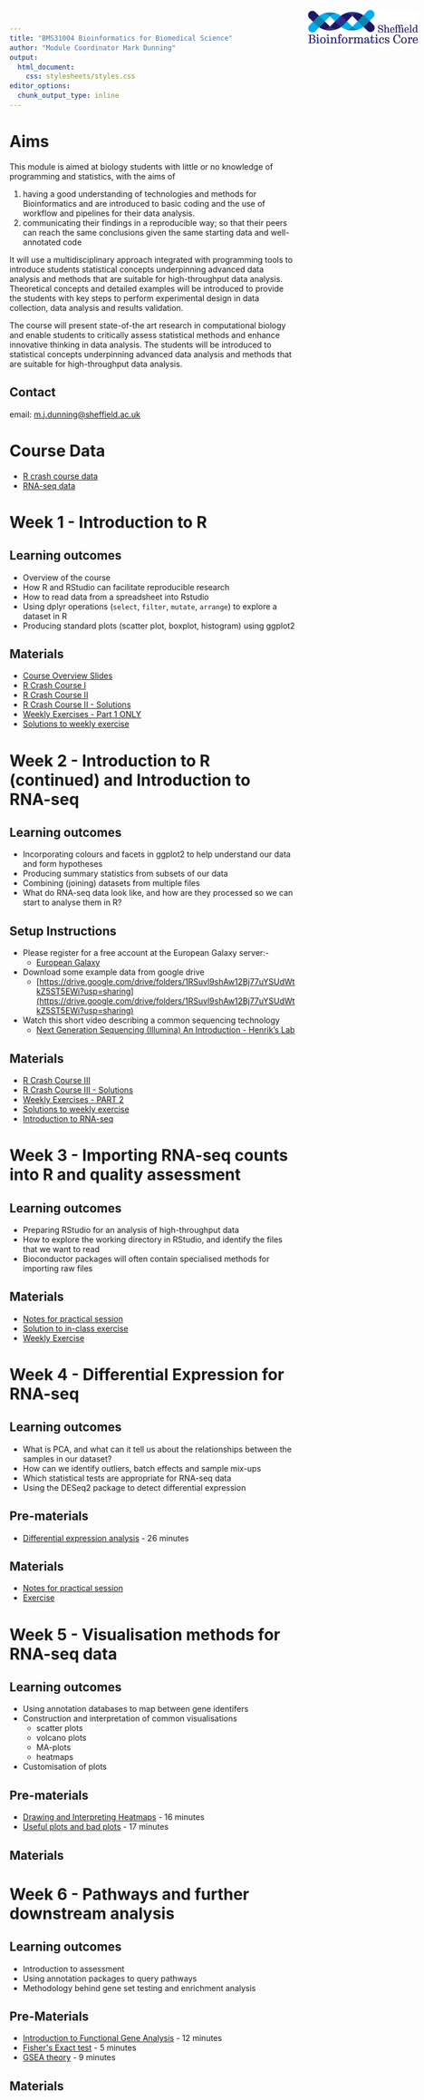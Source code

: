 ```yaml
---
title: "BMS31004 Bioinformatics for Biomedical Science"
author: "Module Coordinator Mark Dunning"
output: 
  html_document: 
    css: stylesheets/styles.css
editor_options: 
  chunk_output_type: inline
---
```


<img src="images/logo-sm.png" style="position:absolute;top:40px;right:10px;" width="200" />

# Aims

This module is aimed at biology students with little or no knowledge of programming and statistics, with the aims of


1. having a good understanding of technologies and methods for Bioinformatics and are introduced to basic coding and the use of workflow and pipelines for their data analysis.
2. communicating their findings in a reproducible way; so that their peers can reach the same conclusions given the same starting data and well-annotated code

It will use a multidisciplinary approach integrated with programming tools to introduce students statistical concepts underpinning advanced data analysis and methods that are
suitable for high-throughput data analysis. Theoretical concepts and detailed examples will be introduced to provide the students with key steps to perform experimental design in data collection, data analysis and results validation.

The course will present state-of-the art research in computational biology and enable students to critically assess statistical methods and enhance innovative thinking in data
analysis. The students will be introduced to statistical concepts underpinning advanced data
analysis and methods that are suitable for high-throughput data analysis.


## Contact

email: [m.j.dunning@sheffield.ac.uk](m.j.dunning@sheffield.ac.uk)

# Course Data

- [R crash course data](r_crash_course.zip)
- [RNA-seq data](BMS31004.zip)

# Week 1 - Introduction to R

## Learning outcomes

- Overview of the course
- How R and RStudio can facilitate reproducible research
- How to read data from a spreadsheet into Rstudio
- Using dplyr operations (`select`, `filter`, `mutate`, `arrange`) to explore a dataset in R
- Producing standard plots (scatter plot, boxplot, histogram) using ggplot2

## Materials

- [Course Overview Slides](https://docs.google.com/presentation/d/12VIuZvCNJWTnGPl6teevTzw8B4vF7zIQima4ikjWaNw/edit?usp=sharing)
- [R Crash Course I](r_intro_1.nb.html)
- [R Crash Course II](r_intro_2.nb.html)
- [R Crash Course II - Solutions](https://sbc.shef.ac.uk/r-online/part2-solution.nb.html)
- [Weekly Exercises - Part 1 ONLY](exercises/r_intro.nb.html)
- [Solutions to weekly exercise](solutions/r_intro_part1.nb.html)

# Week 2 - Introduction to R (continued) and Introduction to RNA-seq

## Learning outcomes

- Incorporating colours and facets in ggplot2 to help understand our data and form hypotheses
- Producing summary statistics from subsets of our data
- Combining (joining) datasets from multiple files
- What do RNA-seq data look like, and how are they processed so we can start to analyse them in R?

## Setup Instructions

- Please register for a free account at the European Galaxy server:-
  + [European Galaxy](https://usegalaxy.eu/)
- Download some example data from google drive
  + [https://drive.google.com/drive/folders/1RSuvl9shAw12Bj77uYSUdWtkZ5ST5EWi?usp=sharing](https://drive.google.com/drive/folders/1RSuvl9shAw12Bj77uYSUdWtkZ5ST5EWi?usp=sharing)
- Watch this short video describing a common sequencing technology
  + [Next Generation Sequencing (Illumina) An Introduction - Henrik’s Lab](https://www.youtube.com/watch?v=CZeN-IgjYCo)

## Materials

- [R Crash Course III](r_intro_3.nb.html)
- [R Crash Course III - Solutions](https://sbc.shef.ac.uk/r-online/part3-solution.nb.html)
- [Weekly Exercises - PART 2](exercises/r_intro.nb.html#Part2)
- [Solutions to weekly exercise](solutions/r_intro_part2.nb.html)
- [Introduction to RNA-seq](rnaseq_intro.nb.html)

# Week 3 - Importing RNA-seq counts into R and quality assessment

## Learning outcomes

- Preparing RStudio for an analysis of high-throughput data
- How to explore the working directory in RStudio, and identify the files that we want to read
- Bioconductor packages will often contain specialised methods for importing raw files

## Materials

- [Notes for practical session](week3.nb.html)
- [Solution to in-class exercise](solutions/week3_in_class.nb.html)
- [Weekly Exercise](exercises/week3.nb.html)

# Week 4 - Differential Expression for RNA-seq

## Learning outcomes

- What is PCA, and what can it tell us about the relationships between the samples in our dataset?
- How can we identify outliers, batch effects and sample mix-ups
- Which statistical tests are appropriate for RNA-seq data
- Using the DESeq2 package to detect differential expression


## Pre-materials


- [Differential expression analysis](https://youtu.be/5tGCBW3_0IA) - 26 minutes

## Materials

- [Notes for practical session]()
- [Exercise]()

# Week 5 - Visualisation methods for RNA-seq data

## Learning outcomes

- Using annotation databases to map between gene identifers
- Construction and interpretation of common visualisations
    + scatter plots
    + volcano plots
    + MA-plots 
    + heatmaps
- Customisation of plots

## Pre-materials


- [Drawing and Interpreting Heatmaps](https://youtu.be/oMtDyOn2TCc) - 16 minutes
- [Useful plots and bad plots](https://youtu.be/46-t2jOYsyY) - 17 minutes


## Materials



# Week 6 - Pathways and further downstream analysis

## Learning outcomes

- Introduction to assessment
- Using annotation packages to query pathways
- Methodology behind gene set testing and enrichment analysis

## Pre-Materials

- [Introduction to Functional Gene Analysis](https://youtu.be/clb0bh3zFSM) - 12 minutes
- [Fisher's Exact test](https://youtu.be/udyAvvaMjfM) - 5 minutes
- [GSEA theory](https://youtu.be/bT00oJh2x_4) - 9 minutes

## Materials


